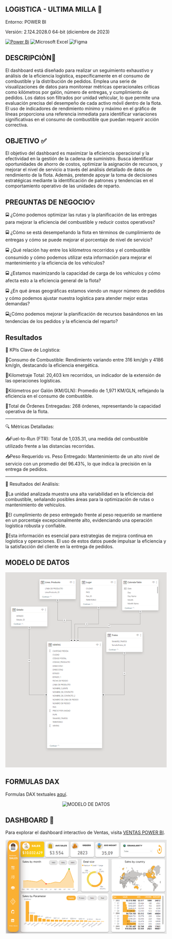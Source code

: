 ## LOGISTICA - ULTIMA MILLA 🚚 
Entorno: POWER BI

Versión: 2.124.2028.0 64-bit (diciembre de 2023)


[![Power Bi](https://img.shields.io/badge/power_bi-F2C811?style=for-the-badge&logo=powerbi&logoColor=black)](https://powerbi.microsoft.com/)
![Microsoft Excel](https://img.shields.io/badge/Microsoft_Excel-217346?style=for-the-badge&logo=microsoft-excel&logoColor=white)
![Figma](https://img.shields.io/badge/figma-%23F24E1E.svg?style=for-the-badge&logo=figma&logoColor=white)

## DESCRIPCIÒN📝

El dashboard está diseñado para realizar un seguimiento exhaustivo y análisis de la eficiencia logística, específicamente en el consumo de combustible y la distribución de pedidos. Emplea una serie de visualizaciones de datos para monitorear métricas operacionales críticas como kilómetros por galón, número de entregas, y cumplimiento de pedidos. Los datos son filtrados por unidad vehicular, lo que permite una evaluación precisa del desempeño de cada activo móvil dentro de la flota. El uso de indicadores de rendimiento mínimo y máximo en el gráfico de líneas proporciona una referencia inmediata para identificar variaciones significativas en el consumo de combustible que puedan requerir acción correctiva.


## OBJETIVO ✅

El objetivo del dashboard es maximizar la eficiencia operacional y la efectividad en la gestión de la cadena de suministro. Busca identificar oportunidades de ahorro de costos, optimizar la asignación de recursos, y mejorar el nivel de servicio a través del análisis detallado de datos de rendimiento de la flota. Además, pretende apoyar la toma de decisiones estratégicas mediante la identificación de patrones y tendencias en el comportamiento operativo de las unidades de reparto.


## PREGUNTAS DE NEGOCIO💡

🚍 ¿Cómo podemos optimizar las rutas y la planificación de las entregas para mejorar la eficiencia del combustible y reducir costos operativos?

🚍 ¿Cómo se está desempeñando la flota en términos de cumplimiento de entregas y cómo se puede mejorar el porcentaje de nivel de servicio?

🚍 ¿Qué relación hay entre los kilómetros recorridos y el combustible consumido y cómo podemos utilizar esta información para mejorar el mantenimiento y la eficiencia de los vehículos?

🚍 ¿Estamos maximizando la capacidad de carga de los vehículos y cómo afecta esto a la eficiencia general de la flota?

🚍 ¿En qué áreas geográficas estamos viendo un mayor número de pedidos y cómo podemos ajustar nuestra logística para atender mejor estas demandas?

🚍¿Cómo podemos mejorar la planificación de recursos basándonos en las tendencias de los pedidos y la eficiencia del reparto?


## Resultados 

🚛 KPIs Clave de Logística:

🚧Consumo de Combustible: Rendimiento variando entre 316 km/gln y 4186 km/gln, destacando la eficiencia energética.

🚧Kilometraje Total: 20,403 km recorridos, un indicador de la extensión de las operaciones logísticas.

🚧Kilómetros por Galón (KM/GLN): Promedio de 1,971 KM/GLN, reflejando la eficiencia en el consumo de combustible.

🚧Total de Órdenes Entregadas: 268 órdenes, representando la capacidad operativa de la flota.

---

🔍 Métricas Detalladas:

📥Fuel-to-Run (FTR): Total de 1,035.31, una medida del combustible utilizado frente a las distancias recorridas.

📥Peso Requerido vs. Peso Entregado: Mantenimiento de un alto nivel de servicio con un promedio del 96.43%, lo que indica la precisión en la entrega de pedidos.

---

🚥 Resultados del Análisis:

🚦La unidad analizada muestra una alta variabilidad en la eficiencia del combustible, señalando posibles áreas para la optimización de rutas o mantenimiento de vehículos.

🚦El cumplimiento de peso entregado frente al peso requerido se mantiene en un porcentaje excepcionalmente alto, evidenciando una operación logística robusta y confiable.

🚦Esta información es esencial para estrategias de mejora continua en logística y operaciones. El uso de estos datos puede impulsar la eficiencia y la satisfacción del cliente en la entrega de pedidos.

## MODELO DE DATOS

<p align="center">
  <img src="https://github.com/Pear-itaPE/PORTFOLIO-POWER-BI/blob/main/SALES/RECURSOS/MODELO%20DE%20DATOS.png" alt="MODELO DE DATOS">
</p>

## FORMULAS DAX

Formulas DAX textuales [aquí](https://github.com/Pear-itaPE/PORTFOLIO-POWER-BI/blob/main/SALES/RECURSOS/DAX.md).

 <p align="center">
  <img src="https://github.com/Pear-itaPE/PORTFOLIO-POWER-BI/assets/143855758/3ab70b23-150b-453f-bdbe-8b1e3afbccb7.png" alt="MODELO DE DATOS">
</p>
	
## DASHBOARD 📶
Para explorar el dashboard interactivo de Ventas, visita [VENTAS POWER BI](https://app.powerbi.com/view?r=eyJrIjoiNDdkMjUyMjktNTE2ZC00ZmE2LTgyMDQtMDZiNTM4MmQ2ZTRhIiwidCI6Ijc4ODEzZTVjLWRmODYtNGZhYy04NWI0LTYwOGM0MjZlZmY2NiIsImMiOjR9).

![SALES](https://github.com/Pear-itaPE/PORTFOLIO-POWER-BI/blob/main/SALES/RECURSOS/SALES.png)
